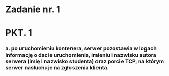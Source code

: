# Zadanie nr. 1

# PKT. 1
<h3>a. po uruchomieniu kontenera, serwer pozostawia w logach informację o dacie 
uruchomienia, imieniu i nazwisku autora serwera (imię i nazwisko studenta) oraz porcie 
TCP, na którym serwer nasłuchuje na zgłoszenia klienta.</h3>
